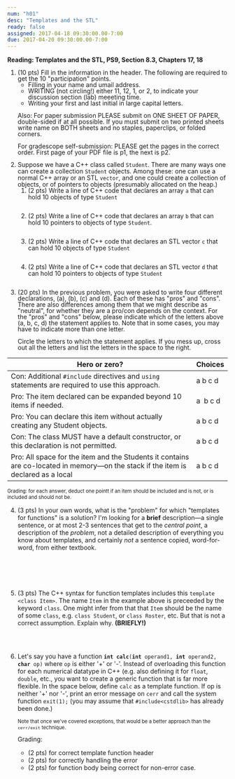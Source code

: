 ```yaml
---
num: "h01"
desc: "Templates and the STL"
ready: false
assigned: 2017-04-18 09:30:00.00-7:00
due: 2017-04-20 09:30:00.00-7:00
---
```

 
 <div style='display:none'>
https://ucsb-cs32-s17.github.io/hwk/h01/
</div>

<b>Reading: Templates and the STL,  PS9, Section 8.3, Chapters 17, 18</b>

<!-- ADJUST NUMBER SO THAT STUFF FITS NICELY ON SECOND PAGE 
        LARGEST NUMBER THAT FITS; TRADEOFF READABILITY AND COMPACTNESS -->

<div id="pageOneContent" style="font-size:100%; line-height:100%">

<ol start="1" style="margin-bottom:0px; padding-bottom:0px;">

<li>(10 pts) Fill in the information in the header. The following are required to get the 10 "participation" points.
    <ul>
    <li>Filling in your name and umail address.<br /></li>
    <li>WRITING (not circling!) either 11, 12, 1, or 2, to indicate your discussion section (lab) meeeting time.<br /></li>
    <li>Writing your first and last initial in large capital letters.<br /></li>
    </ul>
    <p>Also: For paper submission PLEASE submit on ONE SHEET OF PAPER, double-sided if at all possible. If you must submit  on two printed sheets write name on BOTH sheets and no staples, paperclips, or folded corners.</p>
    <p>For gradescope self-submission: PLEASE get the pages in the correct order. First page of your PDF file is p1, the next is p2.</p>
 </li> 
    

<li>Suppose we have a C++ class called <code>Student</code>. There are many ways one can create a collection <code>Student</code> objects.  Among these: one can use a normal C++ array or an STL <code>vector</code>, and one could create a collection of objects, or of pointers to objects (presumably allocated on the heap.) 
<ol style='a'> 
 <li>(2 pts) Write a line of C++ code that declares an array <code>a</code> that can hold 10 objects of type <code>Student</code><br /><br /><br /></li>
 <li>(2 pts) Write a line of C++ code that declares an array <code>b</code> that can hold 10 pointers to objects of type <code>Student</code>.<br /><br /><br /></li>
 <li>(2 pts) Write a line of C++ code that declares an STL vector <code>c</code> that can hold 10 objects of type <code>Student</code> <br /><br /><br /></li>
 <li>(2 pts) Write a line of C++ code that declares an STL vector <code>d</code> that can hold 10 pointers to objects of type <code>Student</code> <br /><br /><br /></li>
</ol>
</li>


<li style="margin-bottom:0px; padding-bottom:0px;"> (20 pts) In the previous problem, you were asked to write four different declarations, (a), (b), (c) and (d).  Each of these has "pros" and "cons".  There are also differences among them that we might describe as "neutral", for whether they are a pro/con depends on the context.   For the "pros" and "cons" below, please indicate which of the letters above (a, b, c, d) the statement applies to.   Note that in some cases, you may have to indicate more than one letter.

Circle the letters to which the statement applies.  If you mess up, cross out all the letters and list the letters in the space to the right.
</li>
</ol>

| Hero or zero? |  Choices 
| -- | -- |
| Con: Additional <code>#include</code> directives and <code>using</code> statements are required to use this approach.| a  b  c  d |
| Pro: The item declared can be expanded beyond 10 items if needed. | a&nbsp;&nbsp;b  c  d |
| Pro: You can declare this item without actually creating any Student objects. | a  b  c  d |
| Con: The class MUST have a default constructor, or this declaration is not permitted. | a  b  c  d |
| Pro: All space for the item and the Students it contains are co-located in memory&mdash;on the stack if the item is declared as a local | a  b  c  d |


<p style="font-size:80%; margin-bottom:0px; padding-bottom:0px;">Grading: for each answer, deduct one pointt if an item should be included and is not, or is included and should not be.</p>

</div> <!-- id="pageOneContent" -->

<div class="pagebreak"></div>

<div id="pageTwoContent" style="font-size:100%;"> 

<ol start="4">

<li>(3 pts) In your own words, what is the "problem" for which "templates for functions" is a solution?   I'm looking for a <b>brief</b> description&mdash;a single sentence, or at most 2-3 sentences that get to the <em>central point</em>, a description of the <em>problem</em>, not a detailed description of everything you know about templates, and certainly <em>not</em> a sentence copied, word-for-word, from either textbook.<div style="margin-bottom: 5em;">&nbsp;</div> </li>

<li>(3 pts) The C++ syntax for function templates includes this <code>template &lt;class Item&gt;</code>.    The name <code>Item</code> in the example above is preceeded by the keyword <code>class</code>.  One might infer from that that <code>Item</code> should be the name of some <code>class</code>, e.g. <code>class Student</code>, or <code>class Roster</code>, etc.   But that is not a correct assumption.  Explain why. <b>(BRIEFLY!)</b> <div style="margin-bottom: 3em;">&nbsp;</div> </li>

<li> <p>Let's say you have a function <code><b>int calc</b>(<b>int</b> operand1, <b>int</b> operand2, <b>char</b> op)</code> where <code>op</code> is either '+' or '-'.    Instead of overloading this function for each numerical datatype in C++ (e.g. also defining it for <code>float</code>, <code>double</code>, etc., you want to create a generic function that is far more flexible.  In the space below, define <code>calc</code> as a template function.  If op is neither '+' nor '-', print an error message on <code>cerr</code> and call the system function <code>exit(1);</code> (you may assume that <code>#include&lt;cstdlib&gt;</code> has already been done.)  </p>

<p style="font-size:80%">Note that once we've covered exceptions, that would be a better approach than the <code>cerr/exit</code> technique.</p>

<div style='font-size:100%'>Grading:
 <ul>
  <li> (2 pts) for correct template function header</li>
  <li> (2 pts) for correctly handling the error</li>
  <li> (2 pts) for function body being correct for non-error case.</li>
</ul>
</div>


</li>

</ol>


</div> <!-- id="pageTwoContent" -->

